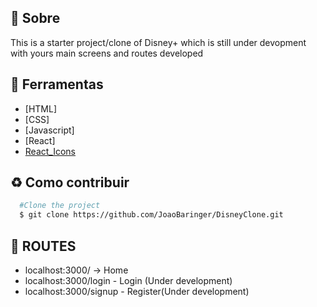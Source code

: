 ## 📕 Sobre

This is a starter project/clone of Disney+ which is still under devopment with yours main screens and routes developed

## 🔨 Ferramentas

- [HTML]
- [CSS]
- [Javascript]
- [React]
- [React_Icons](https://react-icons.github.io/react-icons/icons?name=fi)

## ♻️ Como contribuir

```bash
  #Clone the project
  $ git clone https://github.com/JoaoBaringer/DisneyClone.git
```

## 📌 ROUTES

- localhost:3000/ -> Home
- localhost:3000/login - Login (Under development)
- localhost:3000/signup - Register(Under development)

